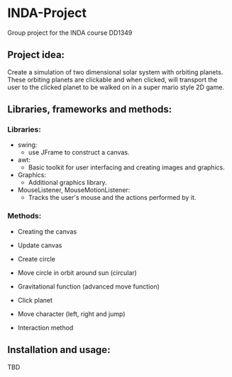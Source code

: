 # INDA-Project
Group project for the INDA course DD1349


## Project idea:
Create a simulation of two dimensional solar system with orbiting planets. These orbiting planets are clickable and when clicked, will transport the user to the clicked planet to be walked on in a super mario style 2D game.

## Libraries, frameworks and methods:

### Libraries:
- swing:
  - use JFrame to construct a canvas.
- awt:
  - Basic toolkit for user interfacing and creating images and graphics.
- Graphics:
  - Additional graphics library.
- MouseListener, MouseMotionListener:
  - Tracks the user's mouse and the actions performed by it.
  
### Methods:
- Creating the canvas
- Update canvas
- Create circle
- Move circle in orbit around sun (circular)
- Gravitational function (advanced move function)
- Click planet

- Move character (left, right and jump)
- Interaction method

## Installation and usage:
TBD
